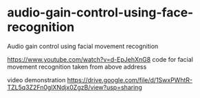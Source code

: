 # audio-gain-control-using-face-recognition
Audio gain control using facial movement recognition

https://www.youtube.com/watch?v=d-EpJehXnG8 
code for facial movement recognition taken from above address

video demonstration
https://drive.google.com/file/d/1SwxPWhtR-TZL5q3Z2Fn0glXNdjx0ZgzB/view?usp=sharing

